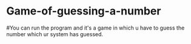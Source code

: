 # Game-of-guessing-a-number
#You  can run the program and it's a game in which u have to guess the number which ur system has guessed.
